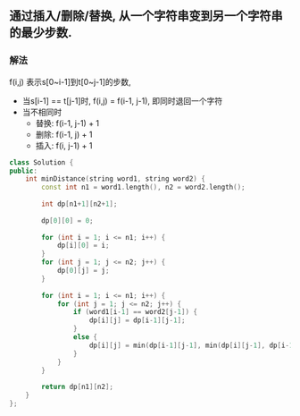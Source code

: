 ## 通过插入/删除/替换, 从一个字符串变到另一个字符串的最少步数.
### 解法
f(i,j) 表示s[0~i-1]到t[0~j-1]的步数,
- 当s[i-1] == t[j-1]时, f(i,j) = f(i-1, j-1), 即同时退回一个字符
- 当不相同时
    - 替换: f(i-1, j-1) + 1
    - 删除: f(i-1, j) + 1
    - 插入: f(i, j-1) + 1
```c++
class Solution {
public:
    int minDistance(string word1, string word2) {
        const int n1 = word1.length(), n2 = word2.length();
        
        int dp[n1+1][n2+1];
        
        dp[0][0] = 0;
        
        for (int i = 1; i <= n1; i++) {
            dp[i][0] = i;
        }
        for (int j = 1; j <= n2; j++) {
            dp[0][j] = j;
        }
        
        for (int i = 1; i <= n1; i++) {
            for (int j = 1; j <= n2; j++) {
                if (word1[i-1] == word2[j-1]) {
                    dp[i][j] = dp[i-1][j-1];
                }
                else {
                    dp[i][j] = min(dp[i-1][j-1], min(dp[i][j-1], dp[i-1][j])) + 1;
                }
            }
        }
        
        return dp[n1][n2];
    }
};
```